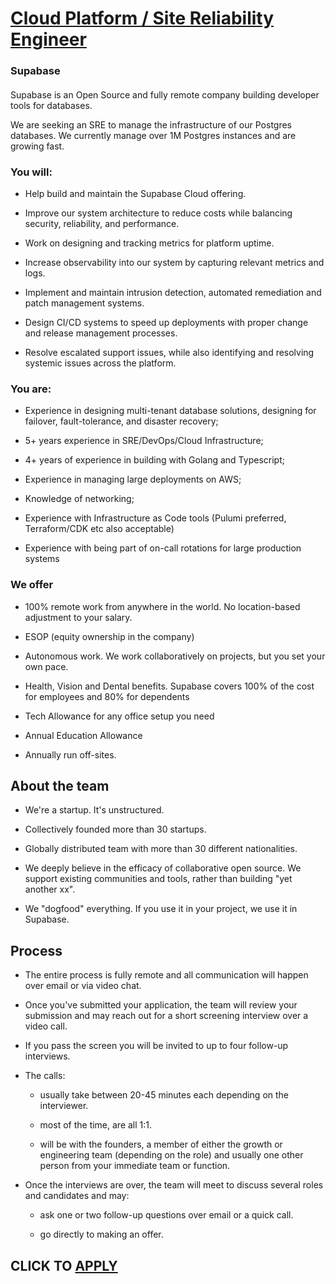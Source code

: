 # [Cloud Platform / Site Reliability Engineer](https://www.remotewlb.com/apply/cloud-platform-site-reliability-engineer)  
### Supabase  
####  

Supabase is an Open Source and fully remote company building developer tools for databases.

We are seeking an SRE to manage the infrastructure of our Postgres databases. We currently manage over 1M Postgres instances and are growing fast.

### You will:

  * Help build and maintain the Supabase Cloud offering.

  * Improve our system architecture to reduce costs while balancing security, reliability, and performance.

  * Work on designing and tracking metrics for platform uptime.

  * Increase observability into our system by capturing relevant metrics and logs.

  * Implement and maintain intrusion detection, automated remediation and patch management systems.

  * Design CI/CD systems to speed up deployments with proper change and release management processes.

  * Resolve escalated support issues, while also identifying and resolving systemic issues across the platform.

### You are:

  * Experience in designing multi-tenant database solutions, designing for failover, fault-tolerance, and disaster recovery;

  * 5+ years experience in SRE/DevOps/Cloud Infrastructure;

  * 4+ years of experience in building with Golang and Typescript;

  * Experience in managing large deployments on AWS;

  * Knowledge of networking;

  * Experience with Infrastructure as Code tools (Pulumi preferred, Terraform/CDK etc also acceptable)

  * Experience with being part of on-call rotations for large production systems

### We offer

  * 100% remote work from anywhere in the world. No location-based adjustment to your salary.

  * ESOP (equity ownership in the company)

  * Autonomous work. We work collaboratively on projects, but you set your own pace.

  * Health, Vision and Dental benefits. Supabase covers 100% of the cost for employees and 80% for dependents

  * Tech Allowance for any office setup you need

  * Annual Education Allowance

  * Annually run off-sites.

## About the team

  * We're a startup. It's unstructured.

  * Collectively founded more than 30 startups.

  * Globally distributed team with more than 30 different nationalities.

  * We deeply believe in the efficacy of collaborative open source. We support existing communities and tools, rather than building "yet another xx".

  * We "dogfood" everything. If you use it in your project, we use it in Supabase.

## Process

  * The entire process is fully remote and all communication will happen over email or via video chat.

  * Once you've submitted your application, the team will review your submission and may reach out for a short screening interview over a video call.

  * If you pass the screen you will be invited to up to four follow-up interviews. 

  * The calls:

    * usually take between 20-45 minutes each depending on the interviewer.

    * most of the time, are all 1:1.

    * will be with the founders, a member of either the growth or engineering team (depending on the role) and usually one other person from your immediate team or function.

  * Once the interviews are over, the team will meet to discuss several roles and candidates and may:

    * ask one or two follow-up questions over email or a quick call.

    * go directly to making an offer.

  
## CLICK TO [APPLY](https://www.remotewlb.com/apply/cloud-platform-site-reliability-engineer)

